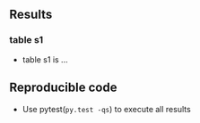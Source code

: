 ## Results 

### table s1 
* table s1 is ... 

## Reproducible code
* Use pytest(`py.test -qs`) to execute all results
